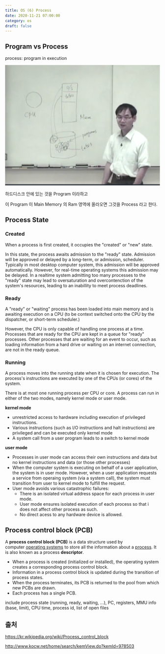 ```yaml
---
title: OS (6) Process
date: 2020-11-21 07:00:00
category: os
draft: false
---
```


## Program vs Process

process: program in execution

![](./images/2020-11-21-process.png)

하드디스크 안에 있는 것을 Program 이라하고

이 Program 이 Main Memory 의 Ram 영역에 올라오면 그것을 Process 라고 한다.

## Process State

### Created

When a process is first created, it occupies the "created" or "new" state.

In this state, the process awaits admission to the "ready" state. Admission will be approved or delayed by a long-term, or admission, scheduler. Typically in most desktop computer system, this admission will be approved automatically. However, for real-time operating systems this admission may be delayed. In a realtime system admitting too many processes to the "ready" state may lead to oversaturation and overcontenction of the system's resources, leading to an inabillity to meet process deadlines.

### Ready

A "ready" or "waiting" process has been loaded into main memory and is awaiting execution on a CPU (to be context switched onto the CPU by the dispatcher, or short-term scheduler.)

However, the CPU is only capable of handling one process at a time. Processes that are ready for the CPU are kept in a queue for "ready" processes. Other processes that are waiting for an event to occur, such as loading information from a hard drive or waiting on an internet connection, are not in the ready queue.

### Running

A process moves into the running state when it is chosen for execution. The process's instructions are executed by one of the CPUs (or cores) of the system.

There is at most one running process per CPU or core. A process can run in either of the two modes, namely kernel mode or user mode.

**kernel mode**

- unrestricted access to hardware including execution of privileged instructions.
- Various instructions (such as I/O instructions and halt instructions) are privileged and can be executed only kernel mode
- A system call from a user program leads to a switch to kernel mode

**user mode**

- Processes in user mode can access their own instructions and data but no kernel instructions and data (or those other processes)
- When the computer system is executing on behalf of a user application, the system is in user mode. However, when a user application requests a service from operaing system (via a system call), the system must transition from user to kernel mode to fulfill the request.
- User mode avoids various catastrophic failures:
  - There is an isolated virtual address space for each process in user mode.
  - User mode ensures isolated execution of each process so that i does not affect other process as such.
  - No direct acess to any hardware device is allowed.

## Process control block (PCB)

A **process control block (PCB)** is a data structure used by computer [operating systems](https://en.wikipedia.org/wiki/Operating_system) to store all the information about a [process](<https://en.wikipedia.org/wiki/Process_(computing)>). It is also known as a process **descriptor**.

- When a process is created (initialized or installed), the operating system creates a corresponding process control block.
- Information in a process control block is updated during the transition of process states.
- When the process terminates, its PCB is returned to the pool from which new PCBs are drawn.
- Each process has a single PCB.

include process state (running, ready, waiting, ...), PC, registers, MMU info (base, limit), CPU time, process id, list of open files

## 출처

https://kr.wikipedia.org/wiki/Process_control_block

http://www.kocw.net/home/search/kemView.do?kemId=978503
